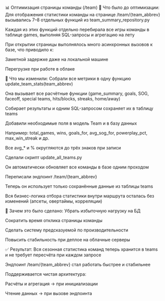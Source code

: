 📊 Оптимизация страницы команды (/team)
🔹 Что было до оптимизации:
Для отображения статистики команды на странице /team/{team_abbrev} вызывались 7–8 отдельных функций из team_summary_repository.py

Каждая из этих функций отдельно перебирала все игры команды в таблице games, выполняя SQL-запросы и агрегацию на лету

При открытии страницы выполнялось много асинхронных вызовов к базе, что приводило к:

Заметной задержке даже на локальной машине

Перегрузке при работе в облаке

🔹 Что мы изменили:
Собрали все метрики в одну функцию update_team_stats(team_abbrev)

Она вызывает все расчётные функции (game_summary, goals, SOG, faceoff, special teams, hits/blocks, streaks, home/away)

Собирает результаты и одним SQL-запросом сохраняет их в таблицу teams

Добавили необходимые поля в модель Team и в базу данных

Например: total_games, wins, goals_for, avg_sog_for, powerplay_pct, max_win_streak и др.

Все avg_* и % округляются до трёх знаков при записи

Сделали скрипт update_all_teams.py

Он автоматически обновляет все команды в базе одним проходом

Переписали эндпоинт /team/{team_abbrev}

Теперь он использует только сохранённые данные из таблицы teams

Вся бизнес-логика отбора статистики внутри маршрута осталась без изменений (апсеты, овертаймы, корреляции)

🔹 Зачем это было сделано:
Убрать избыточную нагрузку на БД

Сократить время отклика страницы команды

Сделать систему предсказуемой по производительности

Повысить стабильность при деплое на облачные серверы

✅ Результат:
Вся сезонная статистика команд теперь хранится в teams и не требует пересчёта при каждом запросе

Эндпоинт /team/{team_abbrev} стал работать быстрее и стабильнее

Поддерживается чистая архитектура:

Расчёты и агрегация → при инициализации

Чтение данных → при вызове эндпоинта

